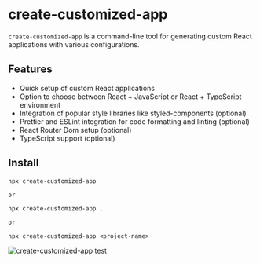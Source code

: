 # create-customized-app

`create-customized-app` is a command-line tool for generating custom React applications with various configurations.

## Features

- Quick setup of custom React applications
- Option to choose between React + JavaScript or React + TypeScript environment
- Integration of popular style libraries like styled-components (optional)
- Prettier and ESLint integration for code formatting and linting (optional)
- React Router Dom setup (optional)
- TypeScript support (optional)

## Install

```
npx create-customized-app

or

npx create-customized-app .

or

npx create-customized-app <project-name>
```

![create-customized-app test](https://user-images.githubusercontent.com/81420856/261802530-94322b89-bd88-42c3-98b9-8545e2cac8dd.gif)
